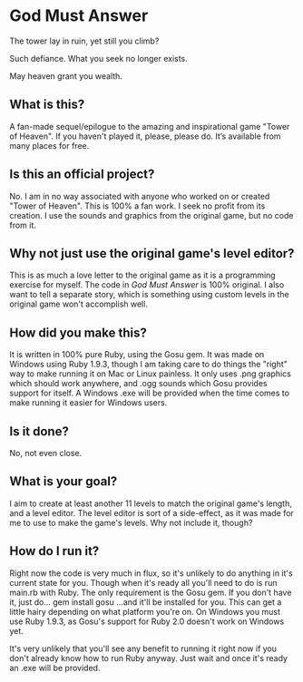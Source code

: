 # God Must Answer
The tower lay in ruin, yet still you climb?

Such defiance.  What you seek no longer exists.

May heaven grant you wealth.

## What is this?
A fan-made sequel/epilogue to the amazing and inspirational game "Tower of Heaven".  If you haven't played it, please, please do.  It’s available from many places for free.

## Is this an official project?
No.  I am in no way associated with anyone who worked on or created "Tower of Heaven".  This is 100% a fan work.  I seek no profit from its creation.  I use the sounds and graphics from the original game, but no code from it.

## Why not just use the original game's level editor?
This is as much a love letter to the original game as it is a programming exercise for myself.  The code in *God Must Answer* is 100% original.  I also want to tell a separate story, which is something using custom levels in the original game won't accomplish well.

## How did you make this?
It is written in 100% pure Ruby, using the Gosu gem.  It was made on Windows using Ruby 1.9.3, though I am taking care to do things the "right" way to make running it on Mac or Linux painless.  It only uses .png graphics which should work anywhere, and .ogg sounds which Gosu provides support for itself.  A Windows .exe will be provided when the time comes to make running it easier for Windows users.

## Is it done?
No, not even close.

## What is your goal?
I aim to create at least another 11 levels to match the original game's length, and a level editor.  The level editor is sort of a side-effect, as it was made for me to use to make the game's levels.  Why not include it, though?

## How do I run it?
Right now the code is very much in flux, so it's unlikely to do anything in it's current state for you.  Though when it's ready all you'll need to do is run main.rb with Ruby.  The only requirement is the Gosu gem.  If you don't have it, just do...
     gem install gosu
...and it'll be installed for you.  This can get a little hairy depending on what platform you're on.  On Windows you must use Ruby 1.9.3, as Gosu's support for Ruby 2.0 doesn't work on Windows yet.

It's very unlikely that you'll see any benefit to running it right now if you don't already know how to run Ruby anyway.  Just wait and once it's ready an .exe will be provided.


